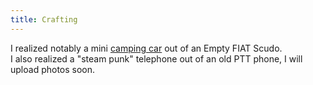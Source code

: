 ```yaml
---
title: Crafting
---
```


I realized notably a mini [camping car](http://www.trafic-amenage.com/forum/viewtopic.php?t=34105) out of an Empty FIAT Scudo.  
I also realized a "steam punk" telephone out of an old PTT phone, I will upload photos soon.
